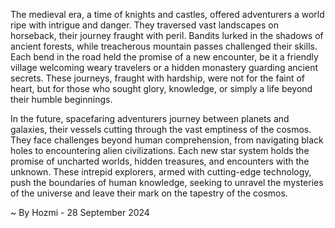 
The medieval era, a time of knights and castles, offered adventurers a world ripe with intrigue and danger. They traversed vast landscapes on horseback, their journey fraught with peril. Bandits lurked in the shadows of ancient forests, while treacherous mountain passes challenged their skills. Each bend in the road held the promise of a new encounter, be it a friendly village welcoming weary travelers or a hidden monastery guarding ancient secrets. These journeys, fraught with hardship, were not for the faint of heart, but for those who sought glory, knowledge, or simply a life beyond their humble beginnings.

In the future, spacefaring adventurers journey between planets and galaxies, their vessels cutting through the vast emptiness of the cosmos. They face challenges beyond human comprehension, from navigating black holes to encountering alien civilizations.  Each new star system holds the promise of uncharted worlds, hidden treasures, and encounters with the unknown.  These intrepid explorers, armed with cutting-edge technology, push the boundaries of human knowledge, seeking to unravel the mysteries of the universe and leave their mark on the tapestry of the cosmos. 

~ By Hozmi - 28 September 2024
